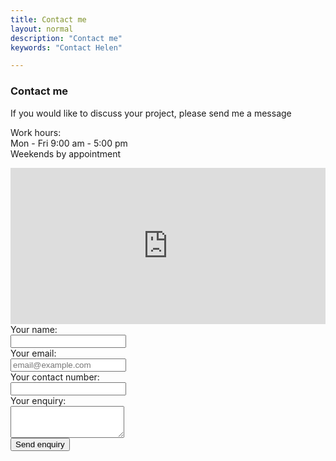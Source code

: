 ```yaml
---
title: Contact me
layout: normal
description: "Contact me"
keywords: "Contact Helen"

---
```


 <form action="https://getform.io/f/b59b77d7-47b2-42ad-bb29-ac8372887e98" method="POST">
<div class="container mb-4">
<div class="row">
<div class="col-6">
<h3>Contact me</h3>
<p>If you would like to discuss your project, please send me a message</p>
<p>Work hours:<br/>
Mon - Fri 9:00 am - 5:00 pm<br/>
Weekends by appointment</p>
</div><!-- end col -->
<div class="col-6">
<iframe src="https://www.google.com/maps/embed?pb=!1m18!1m12!1m3!1d100905.363881152!2d144.98171310338242!3d-37.783181544582405!2m3!1f0!2f0!3f0!3m2!1i1024!2i768!4f13.1!3m3!1m2!1s0x6ad6437c221de473%3A0x5045675218cd650!2sNorthcote%20VIC%203070!5e0!3m2!1sen!2sau!4v1603596168691!5m2!1sen!2sau" width="100%" height="250" frameborder="0" style="border:0;" allowfullscreen="" aria-hidden="false" tabindex="0"></iframe>

</div><!-- end container -->
</div><!-- end row -->
<div class="form-group row my-4">
  <label class="sr-only" class="col-sm-4 col-form-label" for="name">Your name:</label><div class="col-xl-6 col-lg-8 col-md-8 col-sm-9 col-10"><input aria-required="true" required="required" class="form-required form-control" type="text" id="name" name="name"></div>
</div><!-- end form group --> 
<div class="form-group row my-4">
  <label class="sr-only" class="col-sm-4 col-form-label" for="email">Your email:</label>
  <div class="col-xl-6 col-lg-4 col-md-6 col-sm-9 col-10"><input onChange="valEmail('email');" class="form-required form-control" aria-required="true" type="text" id="email" required="required" placeholder="email@example.com" name="email"></div>
</div><!-- end form group -->
<div class="form-group row my-4">
  <label class="sr-only" class="col-sm-4 col-form-label" for="contactnum">Your contact number:</label> <div class="col-xl-6 col-lg-8 col-md-8 col-sm-9 col-10"><input onChange="valPhone('contactnum');" required="required" aria-required="true" class="form-required form-control" type="text" id="contactnum" name="contactnum"></div>
</div><!-- end form group -->
<div class="form-group row my-4">
  <label class="sr-only" class="col-sm-4 col-form-label" for="enquiry">Your enquiry:</label> <div class="col-xl-6 col-lg-8 col-md-8 col-sm-9 col-10"><textarea rows="3" required="required" aria-required="true" class="form-required form-control" type="text" id="enquiry" name="enquiry"></textarea></div>
</div><!-- end form group -->
  <div class="text-center">
  <button class="btn btn-primary" id="submit" name="submit" type="submit" value="Send enquiry">Send enquiry</button>
  </div>
</div><!-- end col -->
</form> 
<script src="{{ "assets/js/form.js" | relative_url }}"></script>
